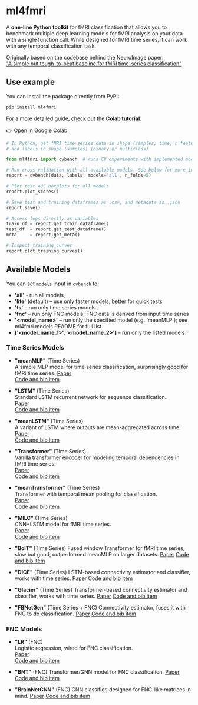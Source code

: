 # ml4fmri

A **one-line Python toolkit** for fMRI classification that allows you to benchmark multiple deep learning models for fMRI analysis on your data with a single function call. While designed for fMRI time series, it can work with any temporal classification task.

Originally based on the codebase behind the NeuroImage paper:  
["A simple but tough-to-beat baseline for fMRI time-series classification"](https://doi.org/10.1016/j.neuroimage.2024.120909)



## Use example

You can install the package directly from PyPI:

```bash
pip install ml4fmri
```


For a more detailed guide, check out the **Colab tutorial**:

👉 [Open in Google Colab](https://colab.research.google.com/drive/1JIaHvSxDTzLAqnMEXa_0l1wZzhJaAHmi?usp=sharing)


```python
# In Python, get fMRI time series data in shape (samples, time, n_features)
# and labels in shape (samples) (binary or multiclass)

from ml4fmri import cvbench  # runs CV experiments with implemented models on the given data

# Run cross-validation with all available models. See below for more info on available `models`
report = cvbench(data, labels, models='all', n_folds=5)

# Plot test AUC boxplots for all models
report.plot_scores()

# Save test and training dataframes as .csv, and metadata as .json
report.save()

# Access logs directly as variables
train_df = report.get_train_dataframe()
test_df  = report.get_test_dataframe()
meta     = report.get_meta()

# Inspect training curves
report.plot_training_curves()
```


## Available Models
You can set `models` input in `cvbench` to:
- **'all'** - run all models,
- **'lite'** (default) – use only faster models, better for quick tests  
- **'ts'** – run only time series models  
- **'fnc'** – run only FNC models; FNC data is derived from input time series  
- **'<model_name>'** – run only the specified model (e.g. 'meanMLP'); see ml4fmri.models README for full list  
- **['<model_name_1>', '<model_name_2>']** – run only the listed models  

### Time Series Models

- **"meanMLP"** (Time Series)   
  A simple MLP model for time series classification, surprisingly good for fMRi time series.
  [Paper](https://doi.org/10.1016/j.neuroimage.2024.120909)  
  [Code and bib item](https://github.com/neuroneural/meanMLP/blob/ml4fmri/src/ml4fmri/models/meanMLP.py)

- **"LSTM"** (Time Series)  
  Standard LSTM recurrent network for sequence classification.  
  [Paper](https://doi.org/10.1162/neco.1997.9.8.1735)  
  [Code and bib item](https://github.com/neuroneural/meanMLP/blob/ml4fmri/src/ml4fmri/models/LSTM.py)

- **"meanLSTM"** (Time Series)  
  A variant of LSTM where outputs are mean-aggregated across time.  
  [Paper](https://doi.org/10.1016/j.neuroimage.2024.120909)  
  [Code and bib item](https://github.com/neuroneural/meanMLP/blob/ml4fmri/src/ml4fmri/models/meanLSTM.py)

- **"Transformer"** (Time Series)  
  Vanilla transformer encoder for modeling temporal dependencies in fMRI time series.  
  [Paper](https://doi.org/10.48550/arXiv.1706.03762)  
  [Code and bib item](https://github.com/neuroneural/meanMLP/blob/ml4fmri/src/ml4fmri/models/Transformer.py)

- **"meanTransformer"** (Time Series)  
  Transformer with temporal mean pooling for classification.  
  [Paper](https://doi.org/10.1016/j.neuroimage.2024.120909)  
  [Code and bib item](https://github.com/neuroneural/meanMLP/blob/ml4fmri/src/ml4fmri/models/meanTransformer.py)

- **"MILC"** (Time Series)  
  CNN+LSTM model for fMRI time series.  
  [Paper](https://doi.org/10.48550/arXiv.2007.16041)  
  [Code and bib item](https://github.com/neuroneural/meanMLP/blob/ml4fmri/src/ml4fmri/models/MILC.py)

- **"BolT"** (Time Series)
  Fused window Transformer for fMRI time series; slow but good, outperformed meanMLP on larger datasets.
  [Paper](https://doi.org/10.1016/j.media.2023.102841)
  [Code and bib item](https://github.com/neuroneural/meanMLP/blob/ml4fmri/src/ml4fmri/models/BolT.py)

- **"DICE"** (Time Series)
  LSTM-based connectivity estimator and classifier, works with time series.
  [Paper](https://doi.org/10.1016/j.neuroimage.2022.119737)
  [Code and bib item](https://github.com/neuroneural/meanMLP/blob/ml4fmri/src/ml4fmri/models/DICE.py)

- **"Glacier"** (Time Series)
  Transformer-based connectivity estimator and classifier, works with time series.
  [Paper](https://doi.org/10.1109/ICASSP49357.2023.10097126)
  [Code and bib item](https://github.com/neuroneural/meanMLP/blob/ml4fmri/src/ml4fmri/models/Glacier.py)

- **"FBNetGen"** (Time Series + FNC)
  Connectivity estimator, fuses it with FNC to do classification.
  [Paper](https://openreview.net/forum?id=oWFphg2IKon)
  [Code and bib item](https://github.com/neuroneural/meanMLP/blob/ml4fmri/src/ml4fmri/models/FBNetGen.py)

### FNC Models

- **"LR"** (FNC)  
  Logistic regression, wired for FNC classification.  
  [Paper](https://doi.org/10.1080/01621459.1944.10500699)  
  [Code and bib item](https://github.com/neuroneural/meanMLP/blob/ml4fmri/src/ml4fmri/models/LR.py)

- **"BNT"** (FNC)
  Transformer/GNN model for FNC classification.
  [Paper](https://openreview.net/forum?id=1cJ1cbA6NLN)
  [Code and bib item](https://github.com/neuroneural/meanMLP/blob/ml4fmri/src/ml4fmri/models/BNT.py)

- **"BrainNetCNN"** (FNC)
  CNN classifier, designed for FNC-like matrices in mind.
  [Paper](https://doi.org/10.1016/j.neuroimage.2016.09.046)
  [Code and bib item](https://github.com/neuroneural/meanMLP/blob/ml4fmri/src/ml4fmri/models/BrainNetCNN.py)
